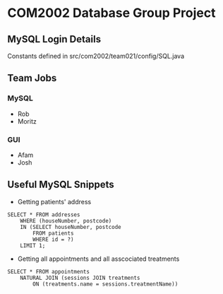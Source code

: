 # COM2002 Database Group Project
## MySQL Login Details
Constants defined in src/com2002/team021/config/SQL.java

## Team Jobs

### MySQL
- Rob
- Moritz

### GUI
- Afam
- Josh

## Useful MySQL Snippets
- Getting patients' address
```
SELECT * FROM addresses
	WHERE (houseNumber, postcode)
	IN (SELECT houseNumber, postcode
		FROM patients
		WHERE id = ?)
	LIMIT 1;
```

- Getting all appointments and all asscociated treatments 
```
SELECT * FROM appointments
	NATURAL JOIN (sessions JOIN treatments
		ON (treatments.name = sessions.treatmentName))
```

